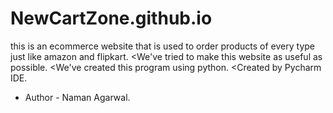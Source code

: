 # NewCartZone.github.io
this is an ecommerce website that is used to order products of every type just like amazon and flipkart.
<We've tried to make this website as useful as possible.
<We've created this program using python.
<Created by Pycharm IDE.
* Author - Naman Agarwal.
